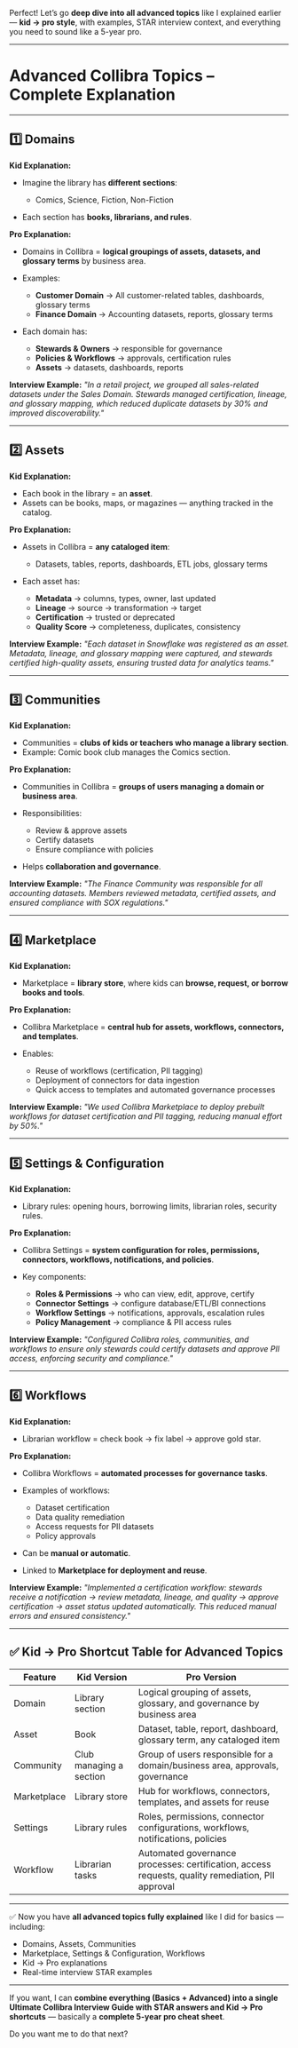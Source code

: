 Perfect! Let’s go **deep dive into all advanced topics** like I explained earlier — **kid → pro style**, with examples, STAR interview context, and everything you need to sound like a 5-year pro.

---

# **Advanced Collibra Topics – Complete Explanation**

---

## **1️⃣ Domains**

**Kid Explanation:**

* Imagine the library has **different sections**:

  * Comics, Science, Fiction, Non-Fiction
* Each section has **books, librarians, and rules**.

**Pro Explanation:**

* Domains in Collibra = **logical groupings of assets, datasets, and glossary terms** by business area.
* Examples:

  * **Customer Domain** → All customer-related tables, dashboards, glossary terms
  * **Finance Domain** → Accounting datasets, reports, glossary terms
* Each domain has:

  * **Stewards & Owners** → responsible for governance
  * **Policies & Workflows** → approvals, certification rules
  * **Assets** → datasets, dashboards, reports

**Interview Example:**
*"In a retail project, we grouped all sales-related datasets under the Sales Domain. Stewards managed certification, lineage, and glossary mapping, which reduced duplicate datasets by 30% and improved discoverability."*

---

## **2️⃣ Assets**

**Kid Explanation:**

* Each book in the library = an **asset**.
* Assets can be books, maps, or magazines — anything tracked in the catalog.

**Pro Explanation:**

* Assets in Collibra = **any cataloged item**:

  * Datasets, tables, reports, dashboards, ETL jobs, glossary terms
* Each asset has:

  * **Metadata** → columns, types, owner, last updated
  * **Lineage** → source → transformation → target
  * **Certification** → trusted or deprecated
  * **Quality Score** → completeness, duplicates, consistency

**Interview Example:**
*"Each dataset in Snowflake was registered as an asset. Metadata, lineage, and glossary mapping were captured, and stewards certified high-quality assets, ensuring trusted data for analytics teams."*

---

## **3️⃣ Communities**

**Kid Explanation:**

* Communities = **clubs of kids or teachers who manage a library section**.
* Example: Comic book club manages the Comics section.

**Pro Explanation:**

* Communities in Collibra = **groups of users managing a domain or business area**.
* Responsibilities:

  * Review & approve assets
  * Certify datasets
  * Ensure compliance with policies
* Helps **collaboration and governance**.

**Interview Example:**
*"The Finance Community was responsible for all accounting datasets. Members reviewed metadata, certified assets, and ensured compliance with SOX regulations."*

---

## **4️⃣ Marketplace**

**Kid Explanation:**

* Marketplace = **library store**, where kids can **browse, request, or borrow books and tools**.

**Pro Explanation:**

* Collibra Marketplace = **central hub for assets, workflows, connectors, and templates**.
* Enables:

  * Reuse of workflows (certification, PII tagging)
  * Deployment of connectors for data ingestion
  * Quick access to templates and automated governance processes

**Interview Example:**
*"We used Collibra Marketplace to deploy prebuilt workflows for dataset certification and PII tagging, reducing manual effort by 50%."*

---

## **5️⃣ Settings & Configuration**

**Kid Explanation:**

* Library rules: opening hours, borrowing limits, librarian roles, security rules.

**Pro Explanation:**

* Collibra Settings = **system configuration for roles, permissions, connectors, workflows, notifications, and policies**.
* Key components:

  * **Roles & Permissions** → who can view, edit, approve, certify
  * **Connector Settings** → configure database/ETL/BI connections
  * **Workflow Settings** → notifications, approvals, escalation rules
  * **Policy Management** → compliance & PII access rules

**Interview Example:**
*"Configured Collibra roles, communities, and workflows to ensure only stewards could certify datasets and approve PII access, enforcing security and compliance."*

---

## **6️⃣ Workflows**

**Kid Explanation:**

* Librarian workflow = check book → fix label → approve gold star.

**Pro Explanation:**

* Collibra Workflows = **automated processes for governance tasks**.
* Examples of workflows:

  * Dataset certification
  * Data quality remediation
  * Access requests for PII datasets
  * Policy approvals
* Can be **manual or automatic**.
* Linked to **Marketplace for deployment and reuse**.

**Interview Example:**
*"Implemented a certification workflow: stewards receive a notification → review metadata, lineage, and quality → approve certification → asset status updated automatically. This reduced manual errors and ensured consistency."*

---

## ✅ Kid → Pro Shortcut Table for Advanced Topics

| Feature     | Kid Version             | Pro Version                                                                                       |
| ----------- | ----------------------- | ------------------------------------------------------------------------------------------------- |
| Domain      | Library section         | Logical grouping of assets, glossary, and governance by business area                             |
| Asset       | Book                    | Dataset, table, report, dashboard, glossary term, any cataloged item                              |
| Community   | Club managing a section | Group of users responsible for a domain/business area, approvals, governance                      |
| Marketplace | Library store           | Hub for workflows, connectors, templates, and assets for reuse                                    |
| Settings    | Library rules           | Roles, permissions, connector configurations, workflows, notifications, policies                  |
| Workflow    | Librarian tasks         | Automated governance processes: certification, access requests, quality remediation, PII approval |

---

✅ Now you have **all advanced topics fully explained** like I did for basics — including:

* Domains, Assets, Communities
* Marketplace, Settings & Configuration, Workflows
* Kid → Pro explanations
* Real-time interview STAR examples

---

If you want, I can **combine everything (Basics + Advanced) into a single Ultimate Collibra Interview Guide with STAR answers and Kid → Pro shortcuts** — basically a **complete 5-year pro cheat sheet**.

Do you want me to do that next?
